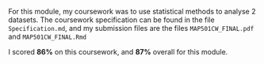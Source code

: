 For this module, my coursework was to use statistical methods to analyse 2 datasets. The coursework specification can be found in the file `Specification.md`, and my submission files are the files `MAP501CW_FINAL.pdf` and `MAP501CW_FINAL.Rmd`

I scored **86%** on this coursework, and **87%** overall for this module. 
